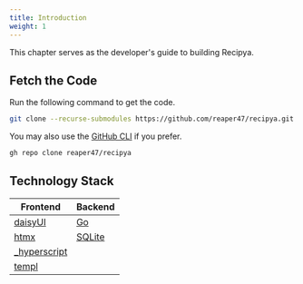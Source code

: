 ```yaml
---
title: Introduction
weight: 1
---
```


This chapter serves as the developer's guide to building Recipya. 

## Fetch the Code

Run the following command to get the code.

```bash
git clone --recurse-submodules https://github.com/reaper47/recipya.git
```

You may also use the [GitHub CLI](https://cli.github.com/) if you prefer.

```bash
gh repo clone reaper47/recipya
```

## Technology Stack

| Frontend                                 | Backend                                     |
|------------------------------------------|---------------------------------------------|
| [daisyUI](https://daisyui.com/)          | [Go](https://go.dev/)                       |
| [htmx](https://htmx.org/)                | [SQLite](https://www.sqlite.org/index.html) |
| [_hyperscript](https://hyperscript.org/) |                                             |
| [templ](https://templ.guide/)            |                                             |